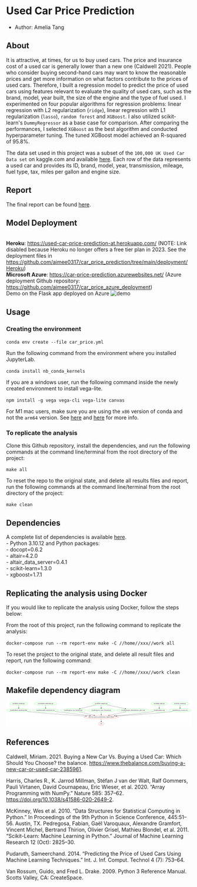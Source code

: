 # Used Car Price Prediction

-   Author: Amelia Tang 

## About

It is attractive, at times, for us to buy used cars. The price and insurance cost of a used car is generally lower than a new one (Caldwell 2021). People who consider buying second-hand cars may want to know the reasonable prices and get more information on what factors contribute to the prices of used cars. Therefore, I built a regression model to predict the price of used cars using features relevant to evaluate the quality of used cars, such as the brand, model, year built, the size of the engine and the type of fuel used. I experimented on four popular algorithms for regression problems: linear regression with L2 regularization (`ridge`), linear regression with L1 regularization (`lasso`), `random forest` and `XGBoost`. I also utilized scikit-learn's `DummyRegressor` as a base case for comparison. After comparing the performances, I selected `XGBoost` as the best algorithm and conducted hyperparameter tuning. The tuned XGBoost model achieved an R-squared of 95.8%. 

The data set used in this project was a subset of the `100,000 UK Used Car Data set` on kaggle.com and available [here](https://www.kaggle.com/kukuroo3/used-car-price-dataset-competition-format). Each row of the data represents a used car and provides its ID, brand, model, year, transmission, mileage, fuel type, tax, miles per gallon and engine size. 

## Report

The final report can be found [here](https://htmlpreview.github.io/?https://github.com/aimee0317/car_price_prediction/blob/main/doc/car_price_prediction_report.html).

## Model Deployment 

<br>**Heroku**: https://used-car-price-prediction-at.herokuapp.com/ (NOTE: Link disabled because Heroku no longer offers a free tier plan in 2023. See the deployment files in https://github.com/aimee0317/car_price_prediction/tree/main/deployment/Heroku)
<br>**Microsoft Azure**: https://car-price-prediction.azurewebsites.net/
(Azure deployment Github repository: https://github.com/aimee0317/car_price_azure_deployment)
<br>Demo on the Flask app deployed on Azure
![demo](https://github.com/aimee0317/car_price_prediction/blob/main/deployment/car-price-azure-app-compressed.gif)

## Usage

### Creating the environment

`conda env create --file car_price.yml`

Run the following command from the environment where you installed
JupyterLab.

`conda install nb_conda_kernels`

If you are a windows user, run the following command inside the newly
created environment to install vega-lite.

`npm install -g vega vega-cli vega-lite canvas`

For M1 mac users, make sure you are using the `x86` version of conda and
not the `arm64` version. See
[here](https://github.com/conda-forge/miniforge#miniforge3) and
[here](https://github.com/mwidjaja1/DSOnMacARM/blob/main/README.md) for
more info.

### To replicate the analysis
Clone this Github repository, install the dependencies, and run the 
following commands at the command line/terminal from the root directory of the project:

    make all

To reset the repo to the original state, and delete all results files
and report, run the following commands at the command line/terminal from
the root directory of the project:

    make clean

## Dependencies

A complete list of dependencies is available [here](https://github.com/aimee0317/car_price_prediction/blob/main/car_price.yml).
<br>- Python 3.10.12 and Python packages: <br>- docopt=0.6.2 <br>-
altair=4.2.0 <br>- altair_data_server=0.4.1 <br>- scikit-learn=1.3.0 <br>- xgboost=1.7.1


## Replicating the analysis using Docker
If you would like to replicate the analysis using Docker, follow the steps below:

From the root of this project, run the following command to replicate the analysis:

`docker-compose run --rm report-env make -C //home//xxx//work all`

To reset the project to the original state, and delete all result files and report, 
run the following command:

`docker-compose run --rm report-env make -C //home//xxx//work clean`


## Makefile dependency diagram 
![](Makefile.png)


## References 
Caldwell, Miriam. 2021. Buying a New Car Vs. Buying a Used Car: Which Should You Choose? the balance. https://www.thebalance.com/buying-a-new-car-or-used-car-2385961.

Harris, Charles R., K. Jarrod Millman, Stéfan J van der Walt, Ralf Gommers, Pauli Virtanen, David Cournapeau, Eric Wieser, et al. 2020. “Array Programming with NumPy.” Nature 585: 357–62. https://doi.org/10.1038/s41586-020-2649-2.

McKinney, Wes et al. 2010. “Data Structures for Statistical Computing in Python.” In Proceedings of the 9th Python in Science Conference, 445:51–56. Austin, TX.
Pedregosa, Fabian, Gaël Varoquaux, Alexandre Gramfort, Vincent Michel, Bertrand Thirion, Olivier Grisel, Mathieu Blondel, et al. 2011. “Scikit-Learn: Machine Learning in Python.” Journal of Machine Learning Research 12 (Oct): 2825–30.

Pudaruth, Sameerchand. 2014. “Predicting the Price of Used Cars Using Machine Learning Techniques.” Int. J. Inf. Comput. Technol 4 (7): 753–64.

Van Rossum, Guido, and Fred L. Drake. 2009. Python 3 Reference Manual. Scotts Valley, CA: CreateSpace.
